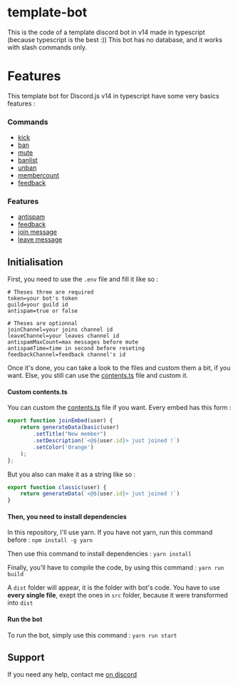 # template-bot
This is the code of a template discord bot in v14 made in typescript (because typescript is the best :))
This bot has no database, and it works with slash commands only.

# Features
This template bot for Discord.js v14 in typescript have some very basics features :

### Commands
* [kick](./src/commands/kick.ts)
* [ban](./src/commands/ban.ts)
* [mute](./src/commands/mute.ts)
* [banlist](./src/commands/banlist.ts)
* [unban](./src/commands/unban.ts)
* [membercount](./src/commands/memberCount.ts)
* [feedback](./src/commands/feedback.ts)

### Features
* [antispam](./src/events/antispam.ts)
* [feedback](./src/events/feedback.ts)
* [join message](./src/events/guildMemberAdd.ts)
* [leave message](./src/events/guildMemberRemove.ts)

## Initialisation
First, you need to use the `.env` file and fill it like so :

```
# Theses three are required
token=your bot's token
guild=your guild id
antispam=true or false

# Theses are optionnal
joinChannel=your joins channel id
leaveChannel=your leaves channel id
antispamMaxCount=max messages before mute
antispamTime=time in second before reseting
feedbackChannel=feedback channel's id
```

Once it's done, you can take a look to the files and custom them a bit, if you want.
Else, you still can use the [contents.ts](./src/assets/contents.ts) file and custom it.

#### Custom contents.ts
You can custom the [contents.ts](./src/assets/contents.ts) file if you want.
Every embed has this form :
```ts
export function joinEmbed(user) {
    return generateData(basic(user)
        .setTitle("New member")
        .setDescription(`<@${user.id}> just joined !`)
        .setColor('Orange')
    );
};
```

But you also can make it as a string like so :
```ts
export function classic(user) {
    return generateData(`<@${user.id}> just joined !`)
}
```

#### Then, you need to install dependencies
In this repository, I'll use yarn. If you have not yarn, run this command before :
`npm install -g yarn`

Then use this command to install dependencies :
`yarn install`

Finally, you'll have to compile the code, by using this command :
`yarn run build`

A `dist` folder will appear, it is the folder with bot's code.
You have to use **every single file**, exept the ones in `src` folder, because it were transformed into `dist`

#### Run the bot
To run the bot, simply use this command :
`yarn run start`

## Support
If you need any help, contact me [on discord](https://discord.gg/fHyN5w84g6)